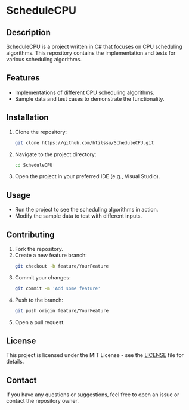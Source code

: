 # ScheduleCPU

## Description
ScheduleCPU is a project written in C# that focuses on CPU scheduling algorithms. This repository contains the implementation and tests for various scheduling algorithms.

## Features
- Implementations of different CPU scheduling algorithms.
- Sample data and test cases to demonstrate the functionality.

## Installation
1. Clone the repository:
    ```sh
    git clone https://github.com/htilssu/ScheduleCPU.git
    ```
2. Navigate to the project directory:
    ```sh
    cd ScheduleCPU
    ```
3. Open the project in your preferred IDE (e.g., Visual Studio).

## Usage
- Run the project to see the scheduling algorithms in action.
- Modify the sample data to test with different inputs.

## Contributing
1. Fork the repository.
2. Create a new feature branch:
    ```sh
    git checkout -b feature/YourFeature
    ```
3. Commit your changes:
    ```sh
    git commit -m 'Add some feature'
    ```
4. Push to the branch:
    ```sh
    git push origin feature/YourFeature
    ```
5. Open a pull request.

## License
This project is licensed under the MIT License - see the [LICENSE](LICENSE) file for details.

## Contact
If you have any questions or suggestions, feel free to open an issue or contact the repository owner.

